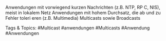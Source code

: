 Anwendungen mit vorwiegend kurzen Nachrichten (z.B. NTP, RP C, NIS),
meist in lokalem Netz
Anwendungen mit hohem Durchsatz, die ab und zu Fehler toleri eren (z.B.
Multimedia)
Multicasts sowie Broadcasts

   Tags & Topics:
   #Multicast
   #anwendungen
   #Multicasts
   #Anwendung
   #Anwendungen
